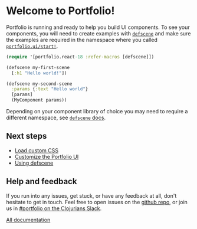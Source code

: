 # Welcome to Portfolio!

Portfolio is running and ready to help you build UI components. To see your
components, you will need to create examples with [`defscene`](./defscene.md)
and make sure the examples are required in the namespace where you called
[`portfolio.ui/start!`](./ui-start.md).

```clj
(require '[portfolio.react-18 :refer-macros [defscene]])

(defscene my-first-scene
  [:h1 "Hello world!"])

(defscene my-second-scene
  :params {:text "Hello world"}
  [params]
  (MyComponent params))
```

Depending on your component library of choice you may need to require a
different namespace, see [`defscene` docs](./defscene.md).

## Next steps

- [Load custom CSS](./custom-css.md)
- [Customize the Portfolio UI](./customize-ui.md)
- [Using defscene](./defscene.md)

## Help and feedback

If you run into any issues, get stuck, or have any feedback at all, don't
hesitate to get in touch. Feel free to open issues on the [github
repo](https://github.com/cjohansen/portfolio/issues), or join us in [#portfolio
on the Clojurians Slack](https://clojurians.slack.com).

[All documentation](./index.md)
